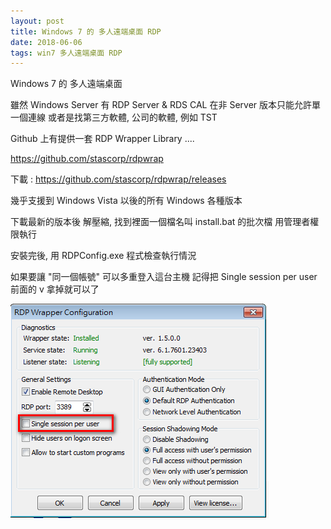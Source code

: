 ```yaml
---
layout: post
title: Windows 7 的 多人遠端桌面 RDP
date: 2018-06-06
tags: win7 多人遠端桌面 RDP
---
```


 Windows 7 的 多人遠端桌面

雖然 Windows Server 有 RDP Server & RDS CAL 
在非 Server 版本只能允許單一個連線 或者是找第三方軟體, 公司的軟體, 例如 TST

Github 上有提供一套 RDP Wrapper Library .... 

https://github.com/stascorp/rdpwrap

下載 :   https://github.com/stascorp/rdpwrap/releases


幾乎支援到 Windows Vista 以後的所有 Windows 各種版本

下載最新的版本後
解壓縮, 找到裡面一個檔名叫 install.bat 的批次檔
用管理者權限執行

安裝完後, 用 RDPConfig.exe 程式檢查執行情況


如果要讓 "同一個帳號"  可以多重登入這台主機
記得把 Single session per user 前面的 v 拿掉就可以了

<img src="/images/posts/win7/p1.png">
